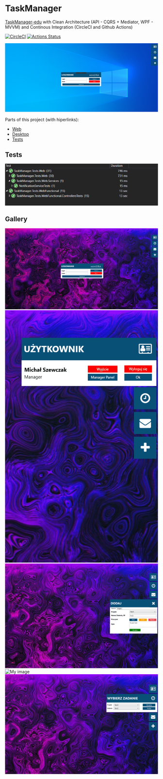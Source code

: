 # TaskManager
[TaskManager-edu](https://github.com/michasacuer/TaskManager-edu) with Clean Architecture (API - CQRS + Mediator, WPF - MVVM) and Continous Integration (CircleCI and Github Actions)

[![CircleCI](https://circleci.com/gh/michasacuer/TaskManager/tree/master.svg?style=shield)](https://circleci.com/gh/michasacuer/TaskManager/tree/master)
[![Actions Status](https://github.com/michasacuer/TaskManager/workflows/Build/badge.svg)](https://github.com/michasacuer/TaskManager/actions)

![My image](https://github.com/michasacuer/TaskManager/blob/master/Gallery/12.PNG)

Parts of this project (with hiperlinks):

* [Web](https://github.com/michasacuer/TaskManager/tree/master/Src/Web) <br/>
* [Desktop](https://github.com/michasacuer/TaskManager/tree/master/Src/Desktop) <br/>
* [Tests](https://github.com/michasacuer/TaskManager/tree/master/Src/Tests)


## Tests

![My image](https://github.com/michasacuer/TaskManager/blob/master/Gallery/10.PNG)

## Gallery 

![My image](https://github.com/michasacuer/TaskManager/blob/master/Gallery/gifMain.gif)
![My image](https://github.com/michasacuer/TaskManager/blob/master/Gallery/1gif.gif)
![My image](https://github.com/michasacuer/TaskManager/blob/master/Gallery/2gif.gif)
![My image](https://github.com/michasacuer/TaskManager/blob/master/Gallery/3gif.gif)
![My image](https://github.com/michasacuer/TaskManager/blob/master/Gallery/4gif.gif)
